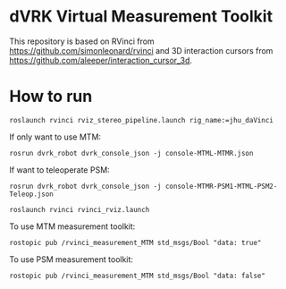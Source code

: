 # dVRK Virtual Measurement Toolkit
This repository is based on RVinci from https://github.com/simonleonard/rvinci and 3D interaction cursors from https://github.com/aleeper/interaction_cursor_3d.

# How to run 
```
roslaunch rvinci rviz_stereo_pipeline.launch rig_name:=jhu_daVinci
```
If only want to use MTM:
```
rosrun dvrk_robot dvrk_console_json -j console-MTML-MTMR.json
```
If want to teleoperate PSM:
```
rosrun dvrk_robot dvrk_console_json -j console-MTMR-PSM1-MTML-PSM2-Teleop.json
```
```
roslaunch rvinci rvinci_rviz.launch
```
To use MTM measurement toolkit:
```
rostopic pub /rvinci_measurement_MTM std_msgs/Bool "data: true"
```
To use PSM measurement toolkit:
```
rostopic pub /rvinci_measurement_MTM std_msgs/Bool "data: false"
```
